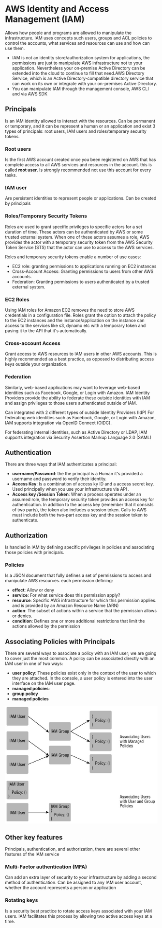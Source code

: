 # AWS Identity and Access Management (IAM)

Allows how people and programs are allowed to manipulate the infrastructure.
IAM uses concepts such users, groups and ACL policies to control the accounts, what services and resources can use and how can use them.

- IAM is not an identity store/authorization system for applications, the permissions are just to manipulate AWS infrastructure not to your application. Nevertheless your on-premise
Active Directory can be extended into the cloud to continue to fill that need.AWS Directory Service, which is an Active Directory-compatible directory service that can work on its own or integrate
with your on-premises Active Directory.
- You can manipulate IAM through the management console, AWS CLI and via AWS SDK

## Principals
Is an IAM identity allowed to interact with the resources. Can be permanent or temporary, and it can be represent a human or an application and exist 3 types of principals: root users, IAM users and roles/temporary security tokens.

### Root users
Is the first AWS account created once you been registered on AWS that has complete access to all AWS  services and resources in the account. this is called **root user**. Is strongly recommended not use this account for every tasks.

### IAM user
Are persistent identities to represent people or applications. Can be created by principals

### Roles/Temporary Security Tokens
Roles are used to grant specific privileges to specific actors for a set duration of time. These actors can be authenticated by AWS or some trusted external system. When one of these actors assumes a role, AWS provides the actor with a temporary security token from the AWS Security Token Service (STS) that the actor can use to access to the AWS services.

Roles and temporary security tokens enable a number of use cases:

 - EC2 role: granting permissions to applications running on EC2 instances
 - Cross-Account Access: Granting permissions to users from other AWS accounts.
 - Federation: Granting permissions to users authenticated by a trusted external system.

### EC2 Roles
Using IAM roles for Amazon EC2 removes the need to store AWS credentials in a configuration file.
Roles grant the option to attach the policy to the EC2 instances and the instance/application on the instance can access to the services like s3, dynamo etc with a temporary token and pasing it to the API that it's automatically.

### Cross-account Access
Grant access to AWS resources to IAM users in other AWS accounts. This is highly recommended as a best practice, as opposed to distributing access keys outside your organization.

### Federation
Similarly, web-based applications may want to leverage web-based identities such as Facebook, Google, or Login with Amazon. IAM Identity Providers provide the ability to federate these outside identities with IAM and assign privileges to those users authenticated outside of IAM.

Can integrated with 2 different types of outside Identity Providers (IdP) For federating web identities such as Facebook, Google, or Login with Amazon, IAM supports integration via OpenID Connect (OIDC).

For federating internal identities, such as Active Directory or LDAP, IAM supports integration via Security Assertion Markup Language 2.0 (SAML)

## Authentication
There are three ways that IAM authenticates a principal:

- **username/Password**: the the principal is a Human it's provided a username and password to verify their identity.
- **Access Key**: Is a combination of access ky ID and a access secret key. Used principally when you use your infrastructure via API .
- **Access key /Session Token**: When a process operates under an assumed role, the temporary security token provides an access key for authentication. In addition to the access key (remember that it consists of two parts), the token also includes a session token. Calls to AWS must include both the two-part access key and the session token to authenticate.

## Authorization

Is handled in IAM by defining specific privileges in policies and associating those policies with principals.

### Policies
Is a JSON document that fully defines a set of permissions to access and manipulate AWS resources. each
permission defining:

 - **effect**: Allow or deny
 - **service**: For what service does this permission apply?
 - **resource**: Specific AWS infrastructure for which this permission applies. and is provided by an Amazon Resource Name (ARN)
 - **action**: The subset of actions within a service that the permission allows or denies.
 - **condition**: Defines one or more additional restrictions that limit the actions allowed by the permission

## Associating Policies with Principals
There are several ways to associate a policy with an IAM user; we are going to cover just the most common.
A policy can be associated directly with an IAM user in one of two ways:

 - **user policy**: These policies exist only in the context of the user to which they are attached. In the console, a user policy is entered into the user interface on the IAM user page.
 - **managed policies**:
 - **group policy**
 - **managed policies**

 ![iam associate policies](Figures\chapter6-figure10-Associating-policies-with-principals.PNG)


## Other key features
 Principals, authentication, and authorization, there are several other features of the IAM service


### Multi-Factor authentication (MFA)
Can add an extra layer of security to your infrastructure by adding a second method of authentication. Can be assigned to any IAM user account, whether the account represents a person or application

### Rotating keys
Is a security best practice to rotate access keys associated with your IAM users. IAM facilitates this process by allowing two active access keys at a time.
